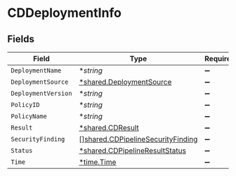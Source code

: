 # CDDeploymentInfo


## Fields

| Field                                                                                  | Type                                                                                   | Required                                                                               | Description                                                                            |
| -------------------------------------------------------------------------------------- | -------------------------------------------------------------------------------------- | -------------------------------------------------------------------------------------- | -------------------------------------------------------------------------------------- |
| `DeploymentName`                                                                       | **string*                                                                              | :heavy_minus_sign:                                                                     | N/A                                                                                    |
| `DeploymentSource`                                                                     | [*shared.DeploymentSource](../../models/shared/deploymentsource.md)                    | :heavy_minus_sign:                                                                     | N/A                                                                                    |
| `DeploymentVersion`                                                                    | **string*                                                                              | :heavy_minus_sign:                                                                     | N/A                                                                                    |
| `PolicyID`                                                                             | **string*                                                                              | :heavy_minus_sign:                                                                     | N/A                                                                                    |
| `PolicyName`                                                                           | **string*                                                                              | :heavy_minus_sign:                                                                     | N/A                                                                                    |
| `Result`                                                                               | [*shared.CDResult](../../models/shared/cdresult.md)                                    | :heavy_minus_sign:                                                                     | N/A                                                                                    |
| `SecurityFinding`                                                                      | [][shared.CDPipelineSecurityFinding](../../models/shared/cdpipelinesecurityfinding.md) | :heavy_minus_sign:                                                                     | N/A                                                                                    |
| `Status`                                                                               | [*shared.CDPipelineResultStatus](../../models/shared/cdpipelineresultstatus.md)        | :heavy_minus_sign:                                                                     | N/A                                                                                    |
| `Time`                                                                                 | [*time.Time](https://pkg.go.dev/time#Time)                                             | :heavy_minus_sign:                                                                     | N/A                                                                                    |